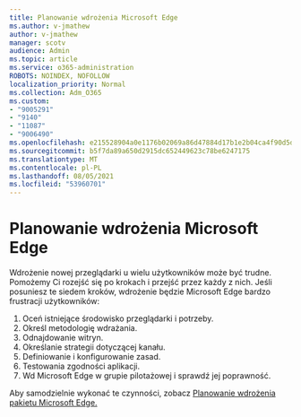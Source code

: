 ```yaml
---
title: Planowanie wdrożenia Microsoft Edge
ms.author: v-jmathew
author: v-jmathew
manager: scotv
audience: Admin
ms.topic: article
ms.service: o365-administration
ROBOTS: NOINDEX, NOFOLLOW
localization_priority: Normal
ms.collection: Adm_O365
ms.custom:
- "9005291"
- "9140"
- "11087"
- "9006490"
ms.openlocfilehash: e215528904a0e1176b02069a86d47884d17b1e2b04ca4f90d5deedbeb82f5dc9
ms.sourcegitcommit: b5f7da89a650d2915dc652449623c78be6247175
ms.translationtype: MT
ms.contentlocale: pl-PL
ms.lasthandoff: 08/05/2021
ms.locfileid: "53960701"
---
```

# <a name="plan-your-deployment-of-microsoft-edge"></a>Planowanie wdrożenia Microsoft Edge

Wdrożenie nowej przeglądarki u wielu użytkowników może być trudne. Pomożemy Ci rozejść się po krokach i przejść przez każdy z nich. Jeśli posuniesz te siedem kroków, wdrożenie będzie Microsoft Edge bardzo frustracji użytkowników:

1. Oceń istniejące środowisko przeglądarki i potrzeby.
2. Określ metodologię wdrażania.
3. Odnajdowanie witryn.
4. Określanie strategii dotyczącej kanału.
5. Definiowanie i konfigurowanie zasad.
6. Testowania zgodności aplikacji.
7. Wd Microsoft Edge w grupie pilotażowej i sprawdź jej poprawność.

Aby samodzielnie wykonać te czynności, zobacz [Planowanie wdrożenia pakietu Microsoft Edge.](https://go.microsoft.com/fwlink/?linkid=2129990)
